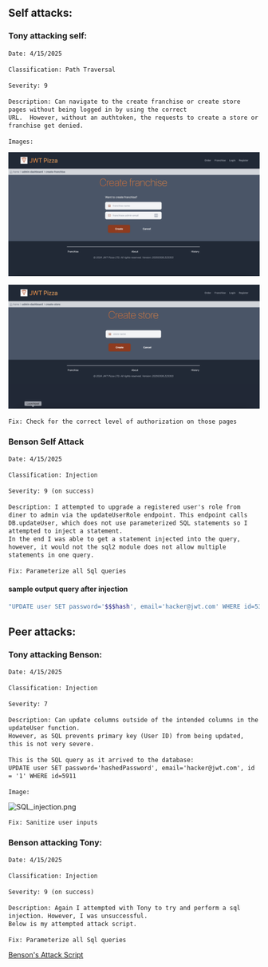 ## Self attacks:
  ### Tony attacking self:
    Date: 4/15/2025
    
    Classification: Path Traversal
    
    Severity: 9
    
    Description: Can navigate to the create franchise or create store pages without being logged in by using the correct 
    URL.  However, without an authtoken, the requests to create a store or franchise get denied.
    
    Images: 
    
![createFranchise.png](https://github.com/BlueBomber49/jwt-pizza/blob/main/penetrationTests/createFranchise.png)

![createStore.png](https://github.com/BlueBomber49/jwt-pizza/blob/main/penetrationTests/createStore.png)  

    Fix: Check for the correct level of authorization on those pages

  ### Benson Self Attack

    Date: 4/15/2025
    
    Classification: Injection
    
    Severity: 9 (on success)
    
    Description: I attempted to upgrade a registered user's role from diner to admin via the updateUserRole endpoint. This endpoint calls DB.updateUser, which does not use parameterized SQL statements so I attempted to inject a statement. 
    In the end I was able to get a statement injected into the query, however, it would not the sql2 module does not allow multiple statements in one query. 

    Fix: Parameterize all Sql queries
      
  #### sample output query after injection 
  ```sh 
  "UPDATE user SET password='$$$hash', email='hacker@jwt.com' WHERE id=533; UPDATE userRole SET role = 'admin' WHERE id=533"
  ````


    
    
    
## Peer attacks:
  ### Tony attacking Benson:
  
    Date: 4/15/2025
    
    Classification: Injection
    
    Severity: 7
    
    Description: Can update columns outside of the intended columns in the updateUser function.  
    However, as SQL prevents primary key (User ID) from being updated, this is not very severe.
    
    This is the SQL query as it arrived to the database: 
    UPDATE user SET password='hashedPassword', email='hacker@jwt.com', id = '1' WHERE id=5911
    
    Image: 
![SQL_injection.png](https://github.com/BlueBomber49/jwt-pizza/blob/main/penetrationTests/SQL_injection.png) 

    Fix: Sanitize user inputs

  ### Benson attacking Tony:

    Date: 4/15/2025
    
    Classification: Injection
    
    Severity: 9 (on success)
    
    Description: Again I attempted with Tony to try and perform a sql injection. However, I was unsuccessful. 
    Below is my attempted attack script.

    Fix: Parameterize all Sql queries

[Benson's Attack Script](https://github.com/rockyRaccoon13/jwt-pizza/blob/main/penetrationTests/updateRoleSQLAttack.sh)
    
